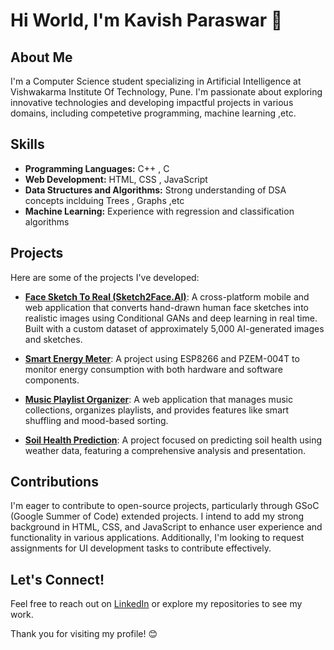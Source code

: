 # Hi World, I'm Kavish Paraswar 👋

## About Me
I'm a Computer Science student specializing in Artificial Intelligence at Vishwakarma Institute Of Technology, Pune. I'm passionate about exploring innovative technologies and developing impactful projects in various domains, including competetive programming, machine learning ,etc.

## Skills
- **Programming Languages:** C++ , C
- **Web Development:** HTML, CSS , JavaScript
- **Data Structures and Algorithms:** Strong understanding of DSA concepts inclduing Trees , Graphs ,etc
- **Machine Learning:** Experience with regression and classification algorithms

## Projects
Here are some of the projects I've developed:

- **[Face Sketch To Real (Sketch2Face.AI)](https://github.com/yourusername/sketch2face)**: A cross-platform mobile and web application that converts hand-drawn human face sketches into realistic images using Conditional GANs and deep learning in real time. Built with a custom dataset of approximately 5,000 AI-generated images and sketches.

- **[Smart Energy Meter](https://github.com/yourusername/smart-energy-meter)**: A project using ESP8266 and PZEM-004T to monitor energy consumption with both hardware and software components.

- **[Music Playlist Organizer](https://github.com/yourusername/music-playlist-organizer)**: A web application that manages music collections, organizes playlists, and provides features like smart shuffling and mood-based sorting.

- **[Soil Health Prediction](https://github.com/yourusername/soil-health-prediction)**: A project focused on predicting soil health using weather data, featuring a comprehensive analysis and presentation.

## Contributions
I'm eager to contribute to open-source projects, particularly through GSoC (Google Summer of Code) extended projects. I intend to add my strong background in HTML, CSS, and JavaScript to enhance user experience and functionality in various applications. Additionally, I'm looking to request assignments for UI development tasks to contribute effectively.

## Let's Connect!
Feel free to reach out on [LinkedIn](https://www.linkedin.com/in/kavish-paraswar-3763ba2a3/) or explore my repositories to see my work.

Thank you for visiting my profile! 😊
